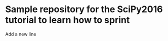 Sample repository for the SciPy2016 tutorial to learn how to sprint
====================================================================

Add a new line